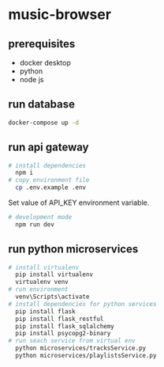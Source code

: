 # music-browser

## prerequisites
- docker desktop
- python
- node js

## run database
```bash
docker-compose up -d
```

## run api gateway
```bash
# install dependencies
  npm i
# copy environment file
  cp .env.example .env
```
Set value of API_KEY environment variable.
```bash
# development mode
  npm run dev 
```

## run python microservices
```bash
# install virtualenv
  pip install virtualenv    
  virtualenv venv    
# run environment
  venv\Scripts\activate
# install dependencies for python services
  pip install flask
  pip install flask_restful
  pip install flask_sqlalchemy
  pip install psycopg2-binary
# run seach service from virtual env
  python microservices/tracksService.py
  python microservices/playlistsService.py
```
	
